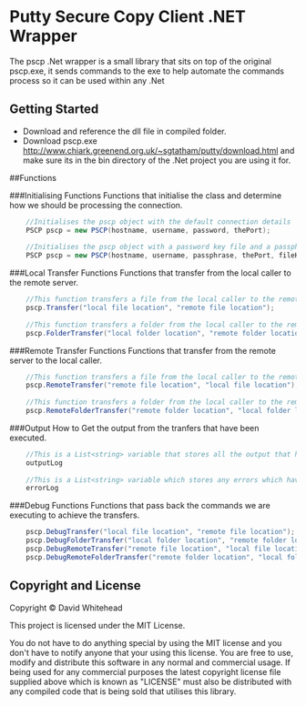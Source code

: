 # Putty Secure Copy Client .NET Wrapper

The pscp .Net wrapper is a small library that sits on top of the original pscp.exe, it sends commands to the exe to help automate the commands process so it can be used within any .Net

## Getting Started
* Download and reference the dll file in compiled folder.
* Download pscp.exe http://www.chiark.greenend.org.uk/~sgtatham/putty/download.html and make sure its in the bin directory of the .Net project you are using it for.

##Functions

###Initialising Functions
Functions that initialise the class and determine how we should be processing the connection.
```c#
	//Initialises the pscp object with the default connection details
	PSCP pscp = new PSCP(hostname, username, password, thePort);
	
	//Initialises the pscp object with a password key file and a passphrase if one is supplied
	PSCP pscp = new PSCP(hostname, username, passphrase, thePort, fileKeyLocation);	
```

###Local Transfer Functions
Functions that transfer from the local caller to the remote server.
```c#
	//This function transfers a file from the local caller to the remote server
	pscp.Transfer("local file location", "remote file location");
	
	//This function transfers a folder from the local caller to the remote server
	pscp.FolderTransfer("local folder location", "remote folder location");
```	
	
###Remote Transfer Functions
Functions that transfer from the remote server to the local caller.
```c#		
	//This function transfers a file from the local caller to the remote server
	pscp.RemoteTransfer("remote file location", "local file location");
	
	//This function transfers a folder from the local caller to the remote server
	pscp.RemoteFolderTransfer("remote folder location", "local folder location");
```

###Output
How to Get the output from the tranfers that have been executed.
```c#		
	//This is a List<string> variable that stores all the output that has occured
	outputLog
	
	//This is a List<string> variable which stores any errors which have occured
	errorLog
```

###Debug Functions
Functions that pass back the commands we are executing to achieve the transfers.
```c#
	pscp.DebugTransfer("local file location", "remote file location");
	pscp.DebugFolderTransfer("local folder location", "remote folder location");
	pscp.DebugRemoteTransfer("remote file location", "local file location");
	pscp.DebugRemoteFolderTransfer("remote folder location", "local folder location");
```

## Copyright and License
Copyright &copy; David Whitehead

This project is licensed under the MIT License.

You do not have to do anything special by using the MIT license and you don't have to notify anyone that your using this license. You are free to use, modify and distribute this software in any normal and commercial usage. If being used for any commercial purposes the latest copyright license file supplied above which is known as "LICENSE" must also be distributed with any compiled code that is being sold that utilises this library.